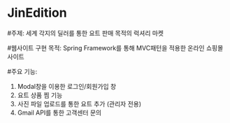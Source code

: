 # JinEdition

#주제: 세계 각지의 딜러를 통한 요트 판매 목적의 럭셔리 마켓

#웹사이트 구현 목적: Spring Framework를 통해 MVC패턴을 적용한 온라인 쇼핑몰 사이트

#주요 기능: 
1) Modal창을 이용한 로그인/회원가입 창
2) 요트 상품 찜 기능
3) 사진 파일 업로드를 통한 요트 추가 (관리자 전용)
4) Gmail API를 통한 고객센터 문의
